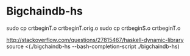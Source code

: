 # Bigchaindb-hs

sudo cp crtbeginT.o crtbeginT.orig.o
sudo cp crtbeginS.o crtbeginT.o

http://stackoverflow.com/questions/27815467/haskell-dynamic-library
source <(./bigchaindb-hs --bash-completion-script ./bigchaindb-hs)
